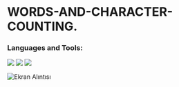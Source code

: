 # WORDS-AND-CHARACTER-COUNTING.

<h3 align="left">Languages and Tools:</h3>
<a><img src="https://user-images.githubusercontent.com/108763130/223422027-d8cf0d98-1329-43ba-8b05-507372a9c3b7.png">
<img src="https://user-images.githubusercontent.com/108763130/223422298-bd30ae8a-0ee7-448f-a4fe-2db638ddcdf8.png">
<img src="https://user-images.githubusercontent.com/108763130/223422360-70e952df-008b-4bb5-b454-f6e7b1cd6194.png"></a>


![Ekran Alıntısı](https://user-images.githubusercontent.com/108763130/223418211-6fd160d2-6ead-4682-b9ff-8b8f607e6d80.PNG)
